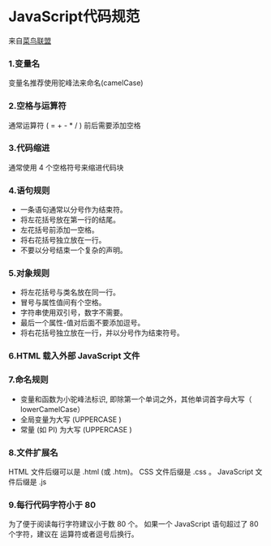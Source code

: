 # JavaScript代码规范
来自[菜鸟联盟](https://www.runoob.com/js/js-conventions.html)

### 1.变量名
变量名推荐使用驼峰法来命名(camelCase)
### 2.空格与运算符
通常运算符 ( = + - * / ) 前后需要添加空格
### 3.代码缩进
通常使用 4 个空格符号来缩进代码块
### 4.语句规则
* 一条语句通常以分号作为结束符。
* 将左花括号放在第一行的结尾。
* 左花括号前添加一空格。
* 将右花括号独立放在一行。
* 不要以分号结束一个复杂的声明。
### 5.对象规则
* 将左花括号与类名放在同一行。
* 冒号与属性值间有个空格。
* 字符串使用双引号，数字不需要。
* 最后一个属性-值对后面不要添加逗号。
* 将右花括号独立放在一行，并以分号作为结束符号。
### 6.HTML 载入外部 JavaScript 文件
### 7.命名规则
* 变量和函数为小驼峰法标识, 即除第一个单词之外，其他单词首字母大写（ lowerCamelCase）
* 全局变量为大写 (UPPERCASE )
* 常量 (如 PI) 为大写 (UPPERCASE )
### 8.文件扩展名
HTML 文件后缀可以是 .html (或 .htm)。
CSS 文件后缀是 .css 。
JavaScript 文件后缀是 .js
### 9.每行代码字符小于 80

为了便于阅读每行字符建议小于数 80 个。
如果一个 JavaScript 语句超过了 80 个字符，建议在 运算符或者逗号后换行。
